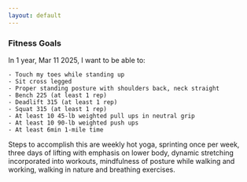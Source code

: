 ```yaml
---
layout: default
---
```


### Fitness Goals

In 1 year, Mar 11 2025, I want to be able to:

	- Touch my toes while standing up
	- Sit cross legged
	- Proper standing posture with shoulders back, neck straight
	- Bench 225 (at least 1 rep)
	- Deadlift 315 (at least 1 rep)
	- Squat 315 (at least 1 rep)
	- At least 10 45-lb weighted pull ups in neutral grip
	- At least 10 90-lb weighted push ups
	- At least 6min 1-mile time

Steps to accomplish this are weekly hot yoga, sprinting once per week, three days of lifting with emphasis on lower body, dynamic stretching incorporated into workouts, mindfulness of posture while walking and working, walking in nature and breathing exercises. 